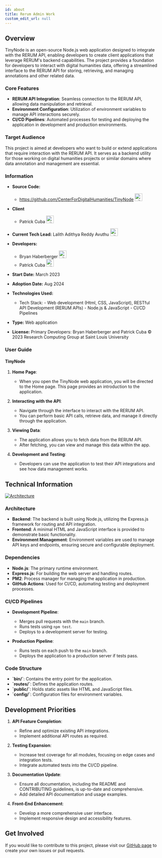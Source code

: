 ```yaml
---
id: about
title: Rerum Admin Work
custom_edit_url: null
---
```


## Overview

TinyNode is an open-source Node.js web application designed to integrate with the RERUM API, enabling developers to create client applications that leverage RERUM's backend capabilities. The project provides a foundation for developers to interact with digital humanities data, offering a streamlined interface to the RERUM API for storing, retrieving, and managing annotations and other related data.

### Core Features
- **RERUM API Integration**: Seamless connection to the RERUM API, allowing data manipulation and retrieval.
- **Environment Configuration**: Utilization of environment variables to manage API interactions securely.
- **CI/CD Pipelines**: Automated processes for testing and deploying the application in development and production environments.

### Target Audience
This project is aimed at developers who want to build or extend applications that require interaction with the RERUM API. It serves as a backend utility for those working on digital humanities projects or similar domains where data annotation and management are essential.

### Information

- **Source Code:**  
    - https://github.com/CenterForDigitalHumanities/TinyNode [<img src="/img/git-alt.svg" alt="git" width="25" height="25" />](https://github.com/CenterForDigitalHumanities/TinyNode)

- **Client** 
    - Patrick Cuba [<img src="/img/github.svg" alt="github" width="25" height="25" />](https://github.com/cubap)

- **Current Tech Lead:** Lalith Adithya Reddy Avuthu [<img src="/img/github.svg" alt="github" width="25" height="25" />](https://github.com/alar12)  

- **Developers:**
    - Bryan Haberberger [<img src="/img/github.svg" alt="github" width="25" height="25" />](https://github.com/thehabes)
    - Patrick Cuba [<img src="/img/github.svg" alt="github" width="25" height="25" />](https://github.com/cubap)

- **Start Date:**  March 2023
- **Adoption Date:**  Aug 2024
- **Technologies Used:**
    - Tech Stack: 
                  - Web development (Html, CSS, JavaScript), RESTful API Development (RERUM APIs)
                  - Node.js & JavaScript
                  - CI/CD Pipelines
- **Type:** Web application
- **License:** Primary Developers: Bryan Haberberger and Patrick Cuba © 2023 Research Computing Group at Saint Louis University

### User Guide

#### TinyNode

1. **Home Page**:
   - When you open the TinyNode web application, you will be directed to the Home page. This page provides an introduction to the application.

2. **Interacting with the API**:
   - Navigate through the interface to interact with the RERUM API.
   - You can perform basic API calls, retrieve data, and manage it directly through the application.

3. **Viewing Data**:
   - The application allows you to fetch data from the RERUM API.
   - After fetching, you can view and manage this data within the app.

4. **Development and Testing**:
   - Developers can use the application to test their API integrations and see how data management works. 


## Technical Information

[![Architecture](https://mermaid.ink/img/pako:eNqNUsty2jAU_RWNsuVly4bgRWewTBo6JcNgsqnIQrGvwcVIHklOoAz_XoOgNZnpQ6v7OvecI-mAE5kCDvBK8XKNFtFSoPro6tUWHpQUpj0Wqa2fzshhj4vp1y6N4-6XGE2EAZXxBF5Qu_0JjVz2rEHZMk9MLsVLA-vaIcJGswmivCj0pQtXig8CQp5sbvlDhz3VmjvfNYpBvYGyxKHLxrtSgdanzoPiW3iXatMgDy15aMnnsjKgm21i2x6bj-fPU3QaOrmodXxwEXp20mcRNxxNueAr2IIw__BCJ10a_V5DHfY5N4_VKxqd70lbI9RldIJmeQlFLqBBS61-Sti8EmgB2jTlUyufeiyCspB7ZCSK4A0KWTaknSetfOqzmZJpdeZGFvRnE6PL7Tg2Df3LQ9qU-jfdi2-zL6D-LijLiyK4y4ZZSxslNxDcEUIucfs9T806cMtdExReQcOs_98gegX1k78z4RbegtryPK0__uG0YonNun7BJQ7qMOVqs8RLcazneGVkvBcJDoyqoIWVrFZrHGS80HVWlSk3EOW8ft_tr2rJxTcpb3IcHPAOB21y3-mTQZ_0ie8Rz63DFt7jwHG9zr3TGw6cnt8bDIkzOLbwj_MO5_gTGNkQFA?type=png)](https://mermaid.live/edit#pako:eNqNUsty2jAU_RWNsuVly4bgRWewTBo6JcNgsqnIQrGvwcVIHklOoAz_XoOgNZnpQ6v7OvecI-mAE5kCDvBK8XKNFtFSoPro6tUWHpQUpj0Wqa2fzshhj4vp1y6N4-6XGE2EAZXxBF5Qu_0JjVz2rEHZMk9MLsVLA-vaIcJGswmivCj0pQtXig8CQp5sbvlDhz3VmjvfNYpBvYGyxKHLxrtSgdanzoPiW3iXatMgDy15aMnnsjKgm21i2x6bj-fPU3QaOrmodXxwEXp20mcRNxxNueAr2IIw__BCJ10a_V5DHfY5N4_VKxqd70lbI9RldIJmeQlFLqBBS61-Sti8EmgB2jTlUyufeiyCspB7ZCSK4A0KWTaknSetfOqzmZJpdeZGFvRnE6PL7Tg2Df3LQ9qU-jfdi2-zL6D-LijLiyK4y4ZZSxslNxDcEUIucfs9T806cMtdExReQcOs_98gegX1k78z4RbegtryPK0__uG0YonNun7BJQ7qMOVqs8RLcazneGVkvBcJDoyqoIWVrFZrHGS80HVWlSk3EOW8ft_tr2rJxTcpb3IcHPAOB21y3-mTQZ_0ie8Rz63DFt7jwHG9zr3TGw6cnt8bDIkzOLbwj_MO5_gTGNkQFA)

### **Architecture**
- **Backend**: The backend is built using Node.js, utilizing the Express.js framework for routing and API integration.
- **Frontend**: A minimal HTML and JavaScript interface is provided to demonstrate basic functionality.
- **Environment Management**: Environment variables are used to manage API keys and endpoints, ensuring secure and configurable deployment.

### **Dependencies**
- **Node.js**: The primary runtime environment.
- **Express.js**: For building the web server and handling routes.
- **PM2**: Process manager for managing the application in production.
- **GitHub Actions**: Used for CI/CD, automating testing and deployment processes.

### **CI/CD Pipelines**
- **Development Pipeline**:
  - Merges pull requests with the `main` branch.
  - Runs tests using `npm test`.
  - Deploys to a development server for testing.

- **Production Pipeline**:
  - Runs tests on each push to the `main` branch.
  - Deploys the application to a production server if tests pass.

### **Code Structure**
- **\`bin/\`**: Contains the entry point for the application.
- **\`routes/\`**: Defines the application routes.
- **\`public/\`**: Holds static assets like HTML and JavaScript files.
- **\`config/\`**: Configuration files for environment variables.

## Development Priorities

1. **API Feature Completion**:
   - Refine and optimize existing API integrations.
   - Implement additional API routes as required.

2. **Testing Expansion**:
   - Increase test coverage for all modules, focusing on edge cases and integration tests.
   - Integrate automated tests into the CI/CD pipeline.

3. **Documentation Update**:
   - Ensure all documentation, including the README and CONTRIBUTING guidelines, is up-to-date and comprehensive.
   - Add detailed API documentation and usage examples.

4. **Front-End Enhancement**:
   - Develop a more comprehensive user interface.
   - Implement responsive design and accessibility features.

## Get Involved

If you would like to contribute to this project, please visit our [GitHub page](https://github.com/oss-slu/TinyNode) to create your own issues or pull requests.